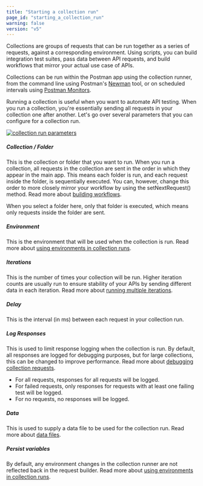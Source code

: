 ```yaml
---
title: "Starting a collection run"
page_id: "starting_a_collection_run"
warning: false
version: "v5"
---
```


Collections are groups of requests that can be run together as a series of requests, against a corresponding environment. Using scripts, you can build integration test suites, pass data between API requests, and build workflows that mirror your actual use case of APIs.

Collections can be run within the Postman app using the collection runner, from the command line using Postman's [Newman](/docs/postman/collection_runs/command_line_integration_with_newman) tool, or on scheduled intervals using [Postman Monitors](/docs/postman/monitors/intro_monitors).

Running a collection is useful when you want to automate API testing. When you run a collection, you're essentially sending all requests in your collection one after another. Let's go over several parameters that you can configure for a collection run.

[![collection run parameters](https://s3.amazonaws.com/postman-static-getpostman-com/postman-docs/collectionRunner.png)](https://s3.amazonaws.com/postman-static-getpostman-com/postman-docs/collectionRunner.png)

##### **Collection / Folder**

This is the collection or folder that you want to run. When you run a collection, all requests in the collection are sent in the order in which they appear in the main app. This means each folder is run, and each request inside the folder, is sequentially executed. You can, however, change this order to more closely mirror your workflow by using the setNextRequest() method. Read more about [building workflows](/docs/postman/collection_runs/building_workflows).

When you select a folder here, only that folder is executed, which means only requests inside the folder are sent.

##### **Environment**

This is the environment that will be used when the collection is run. Read more about [using environments in collection runs](/docs/postman/collection_runs/using_environments_in_collection_runs).

##### **Iterations**

This is the number of times your collection will be run. Higher iteration counts are usually run to ensure stability of your APIs by sending different data in each iteration. Read more about [running multiple iterations](/docs/postman/collection_runs/running_multiple_iterations).

##### **Delay**

This is the interval (in ms) between each request in your collection run.

##### **Log Responses**

This is used to limit response logging when the collection is run. By default, all responses are logged for debugging purposes, but for large collections, this can be changed to improve performance. Read more about [debugging collection requests](/docs/postman/collection_runs/debugging_a_collection_run).

   *   For all requests, responses for all requests will be logged.
   *   For failed requests, only responses for requests with at least one failing test will be logged.
   *   For no requests, no responses will be logged.

##### **Data**

This is used to supply a data file to be used for the collection run. Read more about [data files](/docs/postman/collection_runs/working_with_data_files).

##### **Persist variables**

By default, any environment changes in the collection runner are not reflected back in the request builder. Read more about [using environments in collection runs](/docs/postman/collection_runs/using_environments_in_collection_runs).
